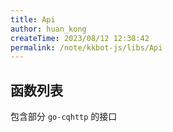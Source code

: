 ```yaml
---
title: Api
author: huan_kong
createTime: 2023/08/12 12:38:42
permalink: /note/kkbot-js/libs/Api
---
```


## 函数列表

包含部分 `go-cqhttp` 的接口
